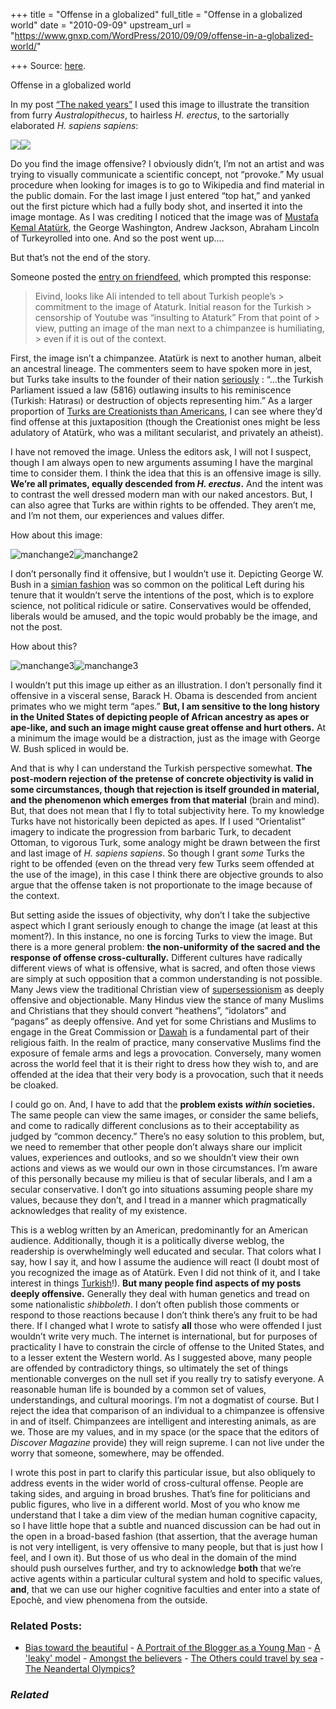 +++
title = "Offense in a globalized"
full_title = "Offense in a globalized world"
date = "2010-09-09"
upstream_url = "https://www.gnxp.com/WordPress/2010/09/09/offense-in-a-globalized-world/"

+++
Source: [here](https://www.gnxp.com/WordPress/2010/09/09/offense-in-a-globalized-world/).

Offense in a globalized world

In my post [“The naked years”](http://blogs.discovermagazine.com/gnxp/2010/09/the-naked-years/) I used this image to illustrate the transition from furry *Australopithecus*, to hairless *H. erectus*, to the sartorially elaborated *H. sapiens sapiens*:

![](https://i0.wp.com/blogs.discovermagazine.com/gnxp/files/2010/09/manchange1.png?w=640)![](https://i0.wp.com/blogs.discovermagazine.com/gnxp/files/2010/09/manchange1.png?w=640)

Do you find the image offensive? I obviously didn’t, I’m not an artist and was trying to visually communicate a scientific concept, not “provoke.” My usual procedure when looking for images is to go to Wikipedia and find material in the public domain. For the last image I just entered “top hat,” and yanked out the first picture which had a fully body shot, and inserted it into the image montage. As I was crediting I noticed that the image was of [Mustafa Kemal Atatürk](https://en.wikipedia.org/wiki/Mustafa_Kemal_Atat%C3%BCrk), the George Washington, Andrew Jackson, Abraham Lincoln of Turkeyrolled into one. And so the post went up….

But that’s not the end of the story.

  
Someone posted the [entry on friendfeed](http://friendfeed.com/eivindn/6b60d7e8/naked-years-gene-expression-discover-magazine), which prompted this response:

> Eivind, looks like Ali intended to tell about Turkish people’s > commitment to the image of Ataturk. Initial reason for the Turkish > censorship of Youtube was “insulting to Ataturk” From that point of > view, putting an image of the man next to a chimpanzee is humiliating, > even if it is out of the context.

First, the image isn’t a chimpanzee. Atatürk is next to another human, albeit an ancestral lineage. The commenters seem to have spoken more in jest, but Turks take insults to the founder of their nation [seriously](https://en.wikipedia.org/wiki/Mustafa_Kemal_Atat%C3%BCrk#Turkey) : “…the Turkish Parliament issued a law (5816) outlawing insults to his reminiscence (Turkish: Hatırası) or destruction of objects representing him.” As a larger proportion of [Turks are Creationists than Americans](http://www.washingtonpost.com/wp-dyn/content/article/2009/11/07/AR2009110702233.html), I can see where they’d find offense at this juxtaposition (though the Creationist ones might be less adulatory of Atatürk, who was a militant secularist, and privately an atheist).

I have not removed the image. Unless the editors ask, I will not I suspect, though I am always open to new arguments assuming I have the marginal time to consider them. I think the idea that this is an offensive image is silly. **We’re all primates, equally descended from *H. erectus*.** And the intent was to contrast the well dressed modern man with our naked ancestors. But, I can also agree that Turks are within rights to be offended. They aren’t me, and I’m not them, our experiences and values differ.

How about this image:

![manchange2](https://i0.wp.com/blogs.discovermagazine.com/gnxp/files/2010/09/manchange2.png?resize=350%2C235)![manchange2](https://i0.wp.com/blogs.discovermagazine.com/gnxp/files/2010/09/manchange2.png?resize=350%2C235)

I don’t personally find it offensive, but I wouldn’t use it. Depicting George W. Bush in a [simian fashion](http://www.edwardtbabinski.us/babinski/w_goes_ape/) was so common on the political Left during his tenure that it wouldn’t serve the intentions of the post, which is to explore science, not political ridicule or satire. Conservatives would be offended, liberals would be amused, and the topic would probably be the image, and not the post.

How about this?

![manchange3](https://i0.wp.com/blogs.discovermagazine.com/gnxp/files/2010/09/manchange3.png?resize=350%2C235)![manchange3](https://i0.wp.com/blogs.discovermagazine.com/gnxp/files/2010/09/manchange3.png?resize=350%2C235)

I wouldn’t put this image up either as an illustration. I don’t personally find it offensive in a visceral sense, Barack H. Obama is descended from ancient primates who we might term “apes.” **But, I am sensitive to the long history in the United States of depicting people of African ancestry as apes or ape-like, and such an image might cause great offense and hurt others.** At a minimum the image would be a distraction, just as the image with George W. Bush spliced in would be.

And that is why I can understand the Turkish perspective somewhat. **The post-modern rejection of the pretense of concrete objectivity is valid in some circumstances, though that rejection is itself grounded in material, and the phenomenon which emerges from that material** (brain and mind). But, that does not mean that I fly to total subjectivity here. To my knowledge Turks have not historically been depicted as apes. If I used “Orientalist” imagery to indicate the progression from barbaric Turk, to decadent Ottoman, to vigorous Turk, some analogy might be drawn between the first and last image of *H. sapiens sapiens*. So though I grant *some* Turks the right to be offended (even on the thread very few Turks seem offended at the use of the image), in this case I think there are objective grounds to also argue that the offense taken is not proportionate to the image because of the context.

But setting aside the issues of objectivity, why don’t I take the subjective aspect which I grant seriously enough to change the image (at least at this moment?). In this instance, no one is forcing Turks to view the image. But there is a more general problem: **the non-uniformity of the sacred and the response of offense cross-culturally.** Different cultures have radically different views of what is offensive, what is sacred, and often those views are simply at such opposition that a common understanding is not possible. Many Jews view the traditional Christian view of [supersessionism](https://en.wikipedia.org/wiki/Supersessionism) as deeply offensive and objectionable. Many Hindus view the stance of many Muslims and Christians that they should convert “heathens”, “idolators” and “pagans” as deeply offensive. And yet for some Christians and Muslims to engage in the Great Commission or [Dawah](https://en.wikipedia.org/wiki/Dawah) is a fundamental part of their religious faith. In the realm of practice, many conservative Muslims find the exposure of female arms and legs a provocation. Conversely, many women across the world feel that it is their right to dress how they wish to, and are offended at the idea that their very body is a provocation, such that it needs be cloaked.

I could go on. And, I have to add that the **problem exists *within* societies.** The same people can view the same images, or consider the same beliefs, and come to radically different conclusions as to their acceptability as judged by “common decency.” There’s no easy solution to this problem, but, we need to remember that other people don’t always share our implicit values, experiences and outlooks, and so we shouldn’t view their own actions and views as we would our own in those circumstances. I’m aware of this personally because my milieu is that of secular liberals, and I am a secular conservative. I don’t go into situations assuming people share my values, because they don’t, and I tread in a manner which pragmatically acknowledges that reality of my existence.

This is a weblog written by an American, predominantly for an American audience. Additionally, though it is a politically diverse weblog, the readership is overwhelmingly well educated and secular. That colors what I say, how I say it, and how I assume the audience will react (I doubt most of you recognized the image as of Atatürk. Even I did not think of it, and I take interest in things [Turkish](http://blogs.discovermagazine.com/gnxp/2010/08/10-questions-for-hugh-pope/)!). **But many people find aspects of my posts deeply offensive.** Generally they deal with human genetics and tread on some nationalistic *shibboleth*. I don’t often publish those comments or respond to those reactions because I don’t think there’s any fruit to be had there. If I changed what I wrote to satisfy **all** those who were offended I just wouldn’t write very much. The internet is international, but for purposes of practicality I have to constrain the circle of offense to the United States, and to a lesser extent the Western world. As I suggested above, many people are offended by contradictory things, so ultimately the set of things mentionable converges on the null set if you really try to satisfy everyone. A reasonable human life is bounded by a common set of values, understandings, and cultural moorings. I’m not a dogmatist of course. But I reject the idea that comparison of an individual to a chimpanzee is offensive in and of itself. Chimpanzees are intelligent and interesting animals, as are we. Those are my values, and in my space (or the space that the editors of *Discover Magazine* provide) they will reign supreme. I can not live under the worry that someone, somewhere, may be offended.

I wrote this post in part to clarify this particular issue, but also obliquely to address events in the wider world of cross-cultural offense. People are taking sides, and arguing in broad brushes. That’s fine for politicians and public figures, who live in a different world. Most of you who know me understand that I take a dim view of the median human cognitive capacity, so I have little hope that a subtle and nuanced discussion can be had out in the open in a broad-based fashion (that assertion, that the average human is not very intelligent, is very offensive to many people, but that is just how I feel, and I own it). But those of us who deal in the domain of the mind should push ourselves further, and try to acknowledge **both** that we’re active agents within a particular cultural system and hold to specific values, **and**, that we can use our higher cognitive faculties and enter into a state of Epochè, and view phenomena from the outside.

### Related Posts:

- [Bias toward the
  beautiful](https://www.gnxp.com/WordPress/2008/08/24/bias-toward-the-beautiful/) - [A Portrait of the Blogger as a Young
  Man](https://www.gnxp.com/WordPress/2016/02/25/a-portrait-of-the-blogger-as-a-young-man/) - [A 'leaky'
  model](https://www.gnxp.com/WordPress/2011/01/28/a-leaky-model/) - [Amongst the
  believers](https://www.gnxp.com/WordPress/2011/05/31/amongst-the-believers/) - [The Others could travel by
  sea](https://www.gnxp.com/WordPress/2010/02/16/the-others-could-travel-by-sea/) - [The Neandertal
  Olympics?](https://www.gnxp.com/WordPress/2012/06/24/the-neandertal-olympics/)

### *Related*

[](https://www.addtoany.com/add_to/facebook?linkurl=https%3A%2F%2Fwww.gnxp.com%2FWordPress%2F2010%2F09%2F09%2Foffense-in-a-globalized-world%2F&linkname=Offense%20in%20a%20globalized%20world "Facebook")[](https://www.addtoany.com/add_to/twitter?linkurl=https%3A%2F%2Fwww.gnxp.com%2FWordPress%2F2010%2F09%2F09%2Foffense-in-a-globalized-world%2F&linkname=Offense%20in%20a%20globalized%20world "Twitter")[](https://www.addtoany.com/add_to/email?linkurl=https%3A%2F%2Fwww.gnxp.com%2FWordPress%2F2010%2F09%2F09%2Foffense-in-a-globalized-world%2F&linkname=Offense%20in%20a%20globalized%20world "Email")[](https://www.addtoany.com/share)
